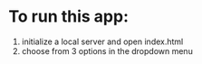 # To run this app: 
1. initialize a local server and open index.html
2. choose from 3 options in the dropdown menu
